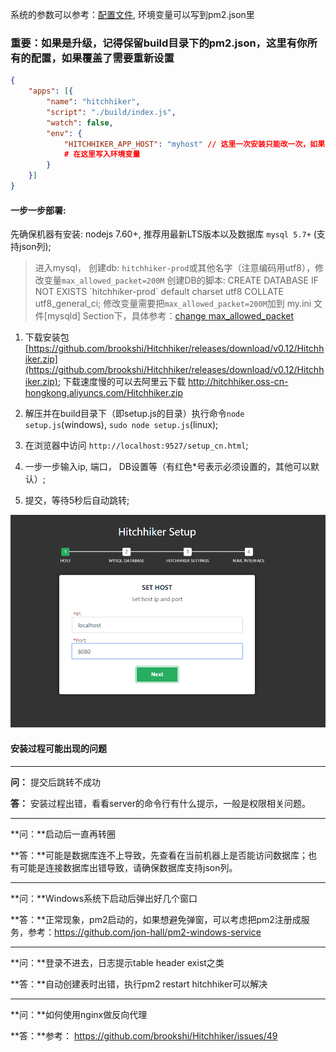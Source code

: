 系统的参数可以参考：[配置文件](configuration.md), 环境变量可以写到pm2.json里

### 重要：如果是升级，记得保留build目录下的pm2.json，这里有你所有的配置，如果覆盖了需要重新设置

```json
{
    "apps": [{
        "name": "hitchhiker",
        "script": "./build/index.js",
        "watch": false,
        "env": {
            "HITCHHIKER_APP_HOST": "myhost" // 这里一次安装只能改一次，如果需要变动，需要替换build/public/static/main.***.js文件为安装包里的文件，以后会改进这一块
            # 在这里写入环境变量
        }
    }]
}
```

#### 一步一步部署:

先确保机器有安装: nodejs 7.60+, 推荐用最新LTS版本以及数据库 `mysql 5.7+` (支持json列);

> 进入mysql， 创建db: `hitchhiker-prod`或其他名字（注意编码用utf8），修改变量`max_allowed_packet=200M`
> 创建DB的脚本: CREATE DATABASE IF NOT EXISTS \`hitchhiker-prod\` default charset utf8 COLLATE utf8_general_ci;
> 修改变量需要把`max_allowed_packet=200M`加到 my.ini 文件[mysqld] Section下，具体参考：[change max_allowed_packet](https://stackoverflow.com/questions/8062496/how-to-change-max-allowed-packet-size)

1. 下载安装包 [https://github.com/brookshi/Hitchhiker/releases/download/v0.12/Hitchhiker.zip](https://github.com/brookshi/Hitchhiker/releases/download/v0.12/Hitchhiker.zip); 
下载速度慢的可以去阿里云下载 http://hitchhiker.oss-cn-hongkong.aliyuncs.com/Hitchhiker.zip

2. 解压并在build目录下（即setup.js的目录）执行命令`node setup.js`(windows), `sudo node setup.js`(linux);

3. 在浏览器中访问 `http://localhost:9527/setup_cn.html`;

4. 一步一步输入ip, 端口， DB设置等（有红色*号表示必须设置的，其他可以默认）;

5. 提交，等待5秒后自动跳转;

![](https://raw.githubusercontent.com/brookshi/images/master/Hitchhiker/setup.png)


#### 安装过程可能出现的问题
-----
**问：** 提交后跳转不成功

**答：** 安装过程出错，看看server的命令行有什么提示，一般是权限相关问题。

-----
**问：**启动后一直再转圈

**答：**可能是数据库连不上导致，先查看在当前机器上是否能访问数据库；也有可能是连接数据库出错导致，请确保数据库支持json列。

-----
**问：**Windows系统下启动后弹出好几个窗口

**答：**正常现象，pm2启动的，如果想避免弹窗，可以考虑把pm2注册成服务，参考：https://github.com/jon-hall/pm2-windows-service

-----
**问：**登录不进去，日志提示table header exist之类

**答：**自动创建表时出错，执行pm2 restart hitchhiker可以解决

-----
**问：**如何使用nginx做反向代理

**答：**参考： https://github.com/brookshi/Hitchhiker/issues/49